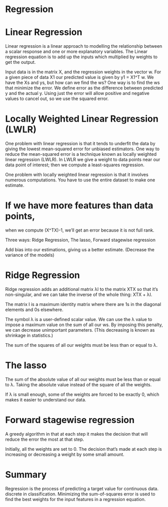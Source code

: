 # Regression

# Linear Regression

Linear regression is a linear approach to modelling the relationship between a scalar response and one or more explanatory variables.  The Linear regression equation is to add up the inputs which multiplied by weights to get the output.

Input data is in the matrix X, and the regression weights in the vector w. For a given piece of data X1 our predicted value is given by y1 = X1^T w. We have the Xs and ys, but how can we find the ws? One way is to find the ws that minimize the error. We define error as the difference between predicted y and the actual y. Using just the error will allow positive and negative values to cancel out, so we use the squared error.

# Locally Weighted Linear Regression (LWLR)

One problem with linear regression is that it tends to underfit the data by giving the lowest mean-squared error for unbiased estimators. One way to reduce the mean-squared error is a technique known as locally weighted linear regression (LWLR). In LWLR we give a weight to data points near our data point of interest; then we compute a least-squares regression.

One problem with locally weighted linear regression is that it involves numerous computations. You have to use the entire dataset to make one estimate.

# If we have more features than data points,
when we compute (X^TX)-1, we’ll get an error because it is not full rank.

Three ways: Ridge Regression, The lasso, Forward stagewise regression

Add bias into our estimations, giving us a better estimate. (Decrease the variance of the models)

# Ridge Regression

Ridge regression adds an additional matrix λI to the matrix XTX so that it’s non-singular, and we can take the inverse of the whole thing: XTX + λI.

The matrix I is a maximum identity matrix where there are 1s in the diagonal elements and 0s elsewhere. 

The symbol λ is a user-defined scalar value. We can use the λ value to impose a maximum value on the sum of all our ws. By imposing this penalty, we can decrease unimportant parameters. (This decreasing is known as shrinkage in statistics.) 

The sum of the squares of all our weights must be less than or equal to λ.

# The lasso

The sum of the absolute value of all our weights must be less than or equal to λ.  Taking the absolute value instead of the square of all the weights.

If λ is small enough, some of the weights are forced to be exactly 0, which makes it easier to understand our data.

# Forward stagewise regression
A greedy algorithm in that at each step it makes the decision that will reduce the error the most at that step. 

Initially, all the weights are set to 0. The decision that’s made at each step is increasing or decreasing a weight by some small amount.

# Summary 

Regression is the process of predicting a target value for continuous data. discrete in classification. Minimizing the sum-of-squares error is used to find the best weights for the input features in a regression equation. 
